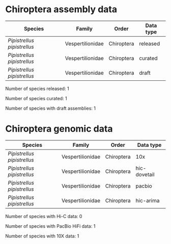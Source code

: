 # Chiroptera assembly data

| Species | Family | Order | Data type |
| -- | --- | --- | --- |
| *Pipistrellus pipistrellus* | Vespertilionidae | Chiroptera | released |
| *Pipistrellus pipistrellus* | Vespertilionidae | Chiroptera | curated |
| *Pipistrellus pipistrellus* | Vespertilionidae | Chiroptera | draft |

Number of species released: 1

Number of species curated: 1

Number of species with draft assemblies: 1

# Chiroptera genomic data

| Species | Family | Order | Data type |
| -- | --- | --- | --- |
| *Pipistrellus pipistrellus* | Vespertilionidae | Chiroptera | 10x |
| *Pipistrellus pipistrellus* | Vespertilionidae | Chiroptera | hic-dovetail |
| *Pipistrellus pipistrellus* | Vespertilionidae | Chiroptera | pacbio |
| *Pipistrellus pipistrellus* | Vespertilionidae | Chiroptera | hic-arima |

Number of species with Hi-C data: 0

Number of species with PacBio HiFi data: 1

Number of species with 10X data: 1
